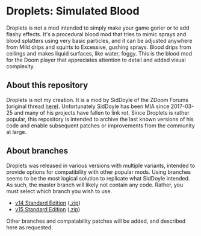 # Droplets: Simulated Blood

Droplets is not a mod intended to simply make your game gorier or to add flashy effects. It's a procedural blood mod that tries to mimic sprays and blood splatters using very basic particles, and it can be adjusted anywhere from Mild drips and squirts to Excessive, gushing sprays. Blood drips from ceilings and makes liquid surfaces, like water, foggy. This is the blood mod for the Doom player that appreciates attention to detail and added visual complexity.

## About this repository

Droplets is not my creation. It is a mod by SidDoyle of the ZDoom Forums (original thread [here](https://forum.zdoom.org/viewtopic.php?f=46&t=46509)). Unfortunately SidDoyle has been MIA since 2017-03-25 and many of his projects have fallen to link rot. Since Droplets is rather popular, this repository is intended to archive the last known versions of his code and enable subsequent patches or improvements from the community at large. 

## About branches

Droplets was released in various versions with multiple variants, intended to provide options for compatibility with other popular mods. Using branches seems to be the most logical solution to replicate what SidDoyle intended. As such, the master branch will likely not contain any code. Rather, you must select which branch you wish to use.

* [v14 Standard Edition](https://github.com/caligari87/droplets/tree/v14) ([.zip](https://github.com/caligari87/droplets/archive/v14.zip))
* [v15 Standard Edition](https://github.com/caligari87/droplets/tree/v15) ([.zip](https://github.com/caligari87/droplets/archive/v15.zip))

Other branches and compatability patches will be added, and described here as requested.
